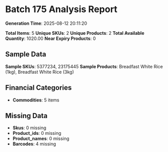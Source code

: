 # Batch 175 Analysis Report

**Generation Time**: 2025-08-12 20:11:20

**Total Items**: 5
**Unique SKUs**: 2
**Unique Products**: 2
**Total Available Quantity**: 1020.00
**Near Expiry Products**: 0

## Sample Data
**Sample SKUs**: 5377234, 23175445
**Sample Products**: Breadfast White Rice (1kg), Breadfast White Rice (3kg)

## Financial Categories
- **Commodities**: 5 items

## Missing Data
- **Skus**: 0 missing
- **Product_ids**: 0 missing
- **Product_names**: 0 missing
- **Barcodes**: 4 missing
